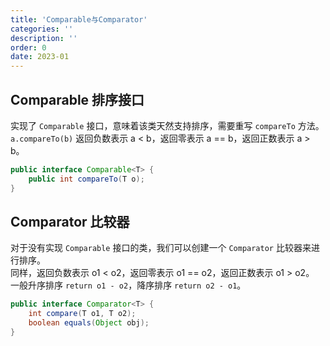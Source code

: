 ```yaml
---
title: 'Comparable与Comparator'
categories: ''
description: ''
order: 0
date: 2023-01
---
```


## Comparable 排序接口

实现了 `Comparable` 接口，意味着该类天然支持排序，需要重写 `compareTo` 方法。  
`a.compareTo(b)` 返回负数表示 a < b，返回零表示 a == b，返回正数表示 a > b。

```java
public interface Comparable<T> {
    public int compareTo(T o);
}
```

## Comparator 比较器

对于没有实现 `Comparable` 接口的类，我们可以创建一个 `Comparator` 比较器来进行排序。  
同样，返回负数表示 o1 < o2，返回零表示 o1 == o2，返回正数表示 o1 > o2。  
一般升序排序 `return o1 - o2`，降序排序 `return o2 - o1`。

```java
public interface Comparator<T> {
    int compare(T o1, T o2);
    boolean equals(Object obj);
}
```
